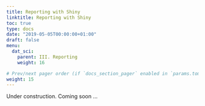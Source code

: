 ```yaml
---
title: Reporting with Shiny
linktitle: Reporting with Shiny
toc: true
type: docs
date: "2019-05-05T00:00:00+01:00"
draft: false
menu:
  dat_sci:
    parent: III. Reporting
    weight: 16

# Prev/next pager order (if `docs_section_pager` enabled in `params.toml`)
weight: 15
---
```


Under construction. Coming soon ...
